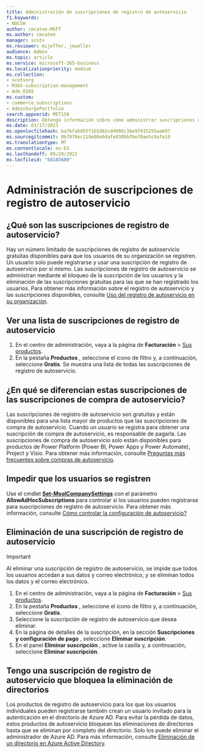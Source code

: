 ```yaml
---
title: Administración de suscripciones de registro de autoservicio
f1.keywords:
- NOCSH
author: cmcatee-MSFT
ms.author: cmcatee
manager: scotv
ms.reviewer: mijeffer, jmueller
audience: Admin
ms.topic: article
ms.service: microsoft-365-business
ms.localizationpriority: medium
ms.collection:
- scotvorg
- M365-subscription-management
- Adm_O365
ms.custom:
- commerce_subscriptions
- AdminSurgePortfolio
search.appverid: MET150
description: Obtenga información sobre cómo administrar suscripciones de registro de autoservicio gratuitas para su organización.
ms.date: 03/17/2021
ms.openlocfilehash: ba7bfabd55f1b5d92cd4906c3be9f915255aa697
ms.sourcegitcommit: 0b7070ec119e00e0dafe030bbfbef0ae5c9afa19
ms.translationtype: MT
ms.contentlocale: es-ES
ms.lasthandoff: 09/29/2022
ms.locfileid: "68185609"
---
```

# <a name="manage-self-service-sign-up-subscriptions"></a>Administración de suscripciones de registro de autoservicio

## <a name="what-are-self-service-sign-up-subscriptions"></a>¿Qué son las suscripciones de registro de autoservicio?

Hay un número limitado de suscripciones de registro de autoservicio gratuitas disponibles para que los usuarios de su organización se registren. Un usuario solo puede registrarse y usar una suscripción de registro de autoservicio por sí mismo. Las suscripciones de registro de autoservicio se administran mediante el bloqueo de la suscripción de los usuarios y la eliminación de las suscripciones gratuitas para las que se han registrado los usuarios. Para obtener más información sobre el registro de autoservicio y las suscripciones disponibles, consulte [Uso del registro de autoservicio en su organización](../../admin/misc/self-service-sign-up.md).

## <a name="view-a-list-of-self-service-sign-up-subscriptions"></a>Ver una lista de suscripciones de registro de autoservicio

1. En el centro de administración, vaya a la página de **Facturación** > <a href="https://go.microsoft.com/fwlink/p/?linkid=842054" target="_blank">Sus productos</a>.
2. En la pestaña **Productos** , seleccione el icono de filtro y, a continuación, seleccione **Gratis**. Se muestra una lista de todas las suscripciones de registro de autoservicio.

## <a name="how-are-these-subscriptions-different-from-self-service-purchase-subscriptions"></a>¿En qué se diferencian estas suscripciones de las suscripciones de compra de autoservicio?

Las suscripciones de registro de autoservicio son gratuitas y están disponibles para una lista mayor de productos que las suscripciones de compra de autoservicio. Cuando un usuario se registra para obtener una suscripción de compra de autoservicio, es responsable de pagarla. Las suscripciones de compra de autoservicio solo están disponibles para productos de Power Platform (Power BI, Power Apps y Power Automate), Project y Visio. Para obtener más información, consulte [Preguntas más frecuentes sobre compras de autoservicio](self-service-purchase-faq.yml).

## <a name="block-users-from-signing-up"></a>Impedir que los usuarios se registren

Use el cmdlet [**Set-MsolCompanySettings**](/powershell/module/msonline/set-msolcompanysettings?preserve-view=true&view=azureadps-1.0) con el parámetro **AllowAdHocSubscriptions** para controlar si los usuarios pueden registrarse para suscripciones de registro de autoservicio. Para obtener más información, consulte [Cómo controlar la configuración de autoservicio?](/azure/active-directory/users-groups-roles/directory-self-service-signup#how-do-i-control-self-service-settings)

## <a name="delete-a-self-service-sign-up-subscription"></a>Eliminación de una suscripción de registro de autoservicio

> [!IMPORTANT]
> Al eliminar una suscripción de registro de autoservicio, se impide que todos los usuarios accedan a sus datos y correo electrónico, y se eliminan todos los datos y el correo electrónico.

1. En el centro de administración, vaya a la página de **Facturación** > <a href="https://go.microsoft.com/fwlink/p/?linkid=842054" target="_blank">Sus productos</a>.
2. En la pestaña **Productos** , seleccione el icono de filtro y, a continuación, seleccione **Gratis**.
3. Seleccione la suscripción de registro de autoservicio que desea eliminar. 
4. En la página de detalles de la suscripción, en la sección **Suscripciones y configuración de pago** , seleccione **Eliminar suscripción**.
5. En el panel **Eliminar suscripción** , active la casilla y, a continuación, seleccione **Eliminar suscripción**.

## <a name="i-have-a-self-service-sign-up-subscription-that-blocks-directory-deletion"></a>Tengo una suscripción de registro de autoservicio que bloquea la eliminación de directorios

Los productos de registro de autoservicio para los que los usuarios individuales pueden registrarse también crean un usuario invitado para la autenticación en el directorio de Azure AD. Para evitar la pérdida de datos, estos productos de autoservicio bloquean las eliminaciones de directorios hasta que se eliminan por completo del directorio. Solo los puede eliminar el administrador de Azure AD. Para más información, consulte [Eliminación de un directorio en Azure Active Directory](/azure/active-directory/users-groups-roles/directory-delete-howto).
